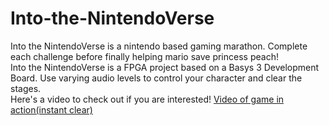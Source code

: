 # Into-the-NintendoVerse

Into the NintendoVerse is a nintendo based gaming marathon. Complete each challenge before finally helping mario save princess peach!\
Into the NintendoVerse is a FPGA project based on a Basys 3 Development Board. Use varying audio levels to control your character and clear the stages.\
Here's a video to check out if you are interested! [Video of game in action(instant clear)]()
